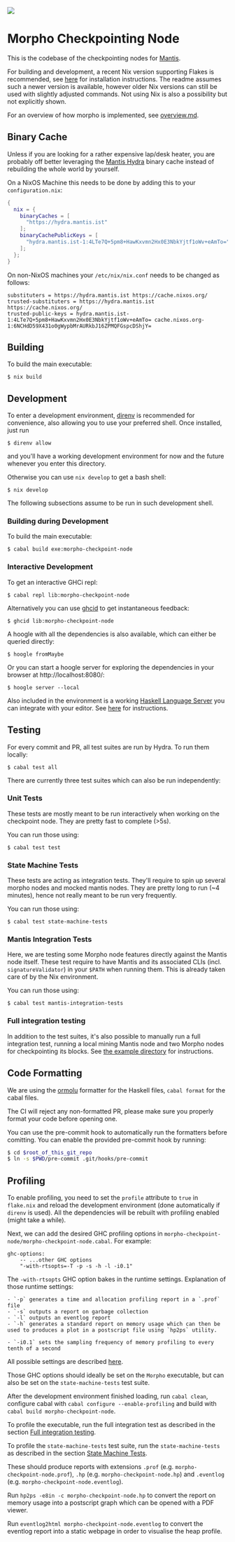 [![](https://img.shields.io/endpoint?url=https%3A%2F%2Fhydra.mantis.ist%2Fjob%2Fecip-checkpointing%2Fmaster%2Fpackages.checks%2Fshield)](https://hydra.mantis.ist/job/ecip-checkpointing/master/packages.checks)

# Morpho Checkpointing Node

This is the codebase of the checkpointing nodes for [Mantis](https://mantisclient.io/).

For building and development, a recent Nix version supporting Flakes is recommended, see [here](https://nixos.wiki/wiki/Flakes#Installing_flakes) for installation instructions. The readme assumes such a newer version is available, however older Nix versions can still be used with slightly adjusted commands. Not using Nix is also a possibility but not explicitly shown.

For an overview of how morpho is implemented, see [overview.md](./overview.md).

## Binary Cache

Unless if you are looking for a rather expensive lap/desk heater, you are probably off better leveraging the [Mantis Hydra](https://hydra.mantis.ist/project/ecip-checkpointing) binary cache instead of rebuilding the whole world by yourself.

On a NixOS Machine this needs to be done by adding this to your `configuration.nix`:
```nix
{
  nix = {
    binaryCaches = [
      "https://hydra.mantis.ist"
    ];
    binaryCachePublicKeys = [
      "hydra.mantis.ist-1:4LTe7Q+5pm8+HawKxvmn2Hx0E3NbkYjtf1oWv+eAmTo="
    ];
  };
}
```

On non-NixOS machines your `/etc/nix/nix.conf` needs to be changed as follows:

```
substituters = https://hydra.mantis.ist https://cache.nixos.org/
trusted-substituters = https://hydra.mantis.ist https://cache.nixos.org/
trusted-public-keys = hydra.mantis.ist-1:4LTe7Q+5pm8+HawKxvmn2Hx0E3NbkYjtf1oWv+eAmTo= cache.nixos.org-1:6NCHdD59X431o0gWypbMrAURkbJ16ZPMQFGspcDShjY=
```

## Building

To build the main executable:
```
$ nix build
```

## Development

To enter a development environment, [direnv](https://github.com/direnv/direnv) is recommended for convenience, also allowing you to use your preferred shell. Once installed, just run
```
$ direnv allow
```

and you'll have a working development environment for now and the future whenever you enter this directory.

Otherwise you can use `nix develop` to get a bash shell:
```
$ nix develop
```

The following subsections assume to be run in such development shell.

### Building during Development

To build the main executable:
```
$ cabal build exe:morpho-checkpoint-node
```

### Interactive Development

To get an interactive GHCi repl:
```
$ cabal repl lib:morpho-checkpoint-node
```

Alternatively you can use [ghcid](https://github.com/ndmitchell/ghcid) to get instantaneous feedback:
```
$ ghcid lib:morpho-checkpoint-node
```

A hoogle with all the dependencies is also available, which can either be queried directly:
```
$ hoogle fromMaybe
```

Or you can start a hoogle server for exploring the dependencies in your browser at http://localhost:8080/:
```
$ hoogle server --local
```

Also included in the environment is a working [Haskell Language Server](https://github.com/haskell/haskell-language-server) you can integrate with your editor. See [here](https://github.com/haskell/haskell-language-server#configuring-your-editor) for instructions.

## Testing

For every commit and PR, all test suites are run by Hydra. To run them locally:
```
$ cabal test all
```

There are currently three test suites which can also be run independently:

### Unit Tests

These tests are mostly meant to be run interactively when working
on the checkpoint node. They are pretty fast to complete (>5s).

You can run those using:

```
$ cabal test test
```

### State Machine Tests
These tests are acting as integration tests. They'll require to
spin up several morpho nodes and mocked mantis nodes. They are
pretty long to run (~4 minutes), hence not really meant to be run
very frequently.

You can run those using:

```
$ cabal test state-machine-tests
```

### Mantis Integration Tests
Here, we are testing some Morpho node features directly against the
Mantis node itself. These test require to have Mantis and its
associated CLIs (incl. `signatureValidator`) in your `$PATH` when
running them. This is already taken care of by the Nix environment.

You can run those using:

```
$ cabal test mantis-integration-tests
```

### Full integration testing

In addition to the test suites, it's also possible to manually run a full integration test, running a local mining Mantis node and two Morpho nodes for checkpointing its blocks. See [the example directory](./example) for instructions.

## Code Formatting

We are using the [ormolu](https://github.com/tweag/ormolu) formatter for the Haskell files, `cabal format` for the cabal files.

The CI will reject any non-formatted PR, please make sure you properly
format your code before opening one.

You can use the pre-commit hook to automatically run the formatters
before comitting. You can enable the provided pre-commit hook by
running:

```sh
$ cd $root_of_this_git_repo
$ ln -s $PWD/pre-commit .git/hooks/pre-commit
```

## Profiling

To enable profiling, you need to set the `profile` attribute to `true` in `flake.nix` and reload the development environment (done automatically if `direnv` is used). All the dependencies will be rebuilt with profiling enabled (might take a while).

Next, we can add the desired GHC profiling options in `morpho-checkpoint-node/morpho-checkpoint-node.cabal`. For example:

```
ghc-options:
    -- ...other GHC options
    "-with-rtsopts=-T -p -s -h -l -i0.1"
```

The `-with-rtsopts` GHC option bakes in the runtime settings. Explanation of those runtime settings:

```
- `-p` generates a time and allocation profiling report in a `.prof` file
- `-s` outputs a report on garbage collection
- `-l` outputs an eventlog report
- `-h` generates a standard report on memory usage which can then be used to produces a plot in a postscript file using `hp2ps` utility.

- `-i0.1` sets the sampling frequency of memory profiling to every tenth of a second
```

All possible settings are described [here](https://downloads.haskell.org/ghc/latest/docs/html/users_guide/profiling.html#).

Those GHC options should ideally be set on the `Morpho` executable, but can also be set on the `state-machine-tests` test suite.

After the development environment finished loading, run `cabal clean`, configure cabal with `cabal configure --enable-profiling` and build with `cabal build morpho-checkpoint-node`.

To profile the executable, run the full integration test as described in the section [Full integration testing](#full-integration-testing).

To profile the `state-machine-tests` test suite, run the `state-machine-tests` as described in the section [State Machine Tests](#state-machine-tests).

These should produce reports with extensions `.prof` (e.g. `morpho-checkpoint-node.prof`), `.hp` (e.g. `morpho-checkpoint-node.hp`) and `.eventlog` (e.g. `morpho-checkpoint-node.eventlog`).

Run `hp2ps -e8in -c morpho-checkpoint-node.hp` to convert the report on memory usage into a postscript graph which can be opened with a PDF viewer.

Run `eventlog2html morpho-checkpoint-node.eventlog` to convert the eventlog report into a static webpage in order to visualise the heap profile.
